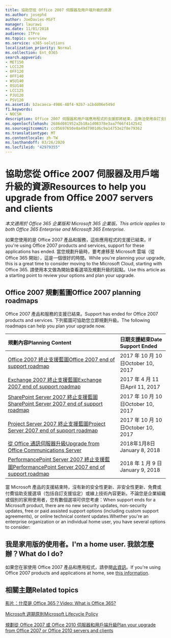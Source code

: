 ```yaml
---
title: 協助您從 Office 2007 伺服器及用戶端升級的資源
ms.author: josephd
author: JoeDavies-MSFT
manager: laurawi
ms.date: 11/01/2018
audience: ITPro
ms.topic: overview
ms.service: o365-solutions
localization_priority: Normal
ms.collection: Ent_O365
search.appverid:
- MET150
- LCC120
- OFF120
- OFF140
- WSU140
- OSU140
- LCC125
- PJU120
- PSV120
ms.assetid: b2acaeca-4986-40f4-92b7-a1bdd06e549d
f1.keywords:
- NOCSH
description: Office 2007 伺服器和用戶端應用程式的支援即將結束，且無法使用自訂支援協定。 請使用本文立即開始規劃升級。
ms.openlocfilehash: 2686d081952a2b18a1d08378e3aa7f66f4142542
ms.sourcegitcommit: cc05697650e0a49d7901d6c9a14753e2f8e79362
ms.translationtype: MT
ms.contentlocale: zh-TW
ms.lasthandoff: 03/26/2020
ms.locfileid: "42979355"
---
```

# <a name="resources-to-help-you-upgrade-from-office-2007-servers-and-clients"></a><span data-ttu-id="a471c-104">協助您從 Office 2007 伺服器及用戶端升級的資源</span><span class="sxs-lookup"><span data-stu-id="a471c-104">Resources to help you upgrade from Office 2007 servers and clients</span></span>

<span data-ttu-id="a471c-105">*本文適用於 Office 365 企業版和 Microsoft 365 企業版。*</span><span class="sxs-lookup"><span data-stu-id="a471c-105">*This article applies to both Office 365 Enterprise and Microsoft 365 Enterprise.*</span></span>

<span data-ttu-id="a471c-106">如果您使用的是 Office 2007 產品和服務，這些應用程式的支援已結束。</span><span class="sxs-lookup"><span data-stu-id="a471c-106">If you're using Office 2007 products and services, support for these applications has ended.</span></span> <span data-ttu-id="a471c-107">當您規劃升級時，要考慮移至 Microsoft 雲端（從 Office 365 開始），這是一個很好的時間。</span><span class="sxs-lookup"><span data-stu-id="a471c-107">While you're planning your upgrade, this is a great time to consider moving to the Microsoft Cloud, starting with Office 365.</span></span> <span data-ttu-id="a471c-108">請使用本文做為開始查看選項及規劃升級的起點。</span><span class="sxs-lookup"><span data-stu-id="a471c-108">Use this article as a starting point to review your options and plan your upgrade.</span></span>
      
## <a name="office-2007-planning-roadmaps"></a><span data-ttu-id="a471c-109">Office 2007 規劃藍圖</span><span class="sxs-lookup"><span data-stu-id="a471c-109">Office 2007 planning roadmaps</span></span>
  
<span data-ttu-id="a471c-110">Office 2007 產品和服務的支援已結束。</span><span class="sxs-lookup"><span data-stu-id="a471c-110">Support has ended for Office 2007 products and services.</span></span> <span data-ttu-id="a471c-111">下列藍圖可協助您立即規劃升級。</span><span class="sxs-lookup"><span data-stu-id="a471c-111">The following roadmaps can help you plan your upgrade now.</span></span>

|<span data-ttu-id="a471c-112">**規劃內容**</span><span class="sxs-lookup"><span data-stu-id="a471c-112">**Planning Content**</span></span>|<span data-ttu-id="a471c-113">**日期支援結束**</span><span class="sxs-lookup"><span data-stu-id="a471c-113">**Date Support Ended**</span></span>|
|:-----|:-----|
|[<span data-ttu-id="a471c-114">Office 2007 終止支援藍圖</span><span class="sxs-lookup"><span data-stu-id="a471c-114">Office 2007 end of support roadmap</span></span>](https://docs.microsoft.com/DeployOffice/office-2007-end-support-roadmap) <br/> |<span data-ttu-id="a471c-115">2017 年 10 月 10 日</span><span class="sxs-lookup"><span data-stu-id="a471c-115">October 10, 2017</span></span>  <br/> |
|[<span data-ttu-id="a471c-116">Exchange 2007 終止支援藍圖</span><span class="sxs-lookup"><span data-stu-id="a471c-116">Exchange 2007 end of support roadmap</span></span>](exchange-2007-end-of-support.md) <br/> |<span data-ttu-id="a471c-117">2017 年 4 月 11 日</span><span class="sxs-lookup"><span data-stu-id="a471c-117">April 11, 2017</span></span>  <br/> |
|[<span data-ttu-id="a471c-118">SharePoint Server 2007 終止支援藍圖</span><span class="sxs-lookup"><span data-stu-id="a471c-118">SharePoint Server 2007 end of support roadmap</span></span>](sharepoint-2007-end-of-support.md) <br/> |<span data-ttu-id="a471c-119">2017 年 10 月 10 日</span><span class="sxs-lookup"><span data-stu-id="a471c-119">October 10, 2017</span></span>  <br/> |
|[<span data-ttu-id="a471c-120">Project Server 2007 終止支援藍圖</span><span class="sxs-lookup"><span data-stu-id="a471c-120">Project Server 2007 end of support roadmap</span></span>](project-server-2007-end-of-support.md) <br/> |<span data-ttu-id="a471c-121">2017 年 10 月 10 日</span><span class="sxs-lookup"><span data-stu-id="a471c-121">October 10, 2017</span></span>  <br/> |
|[<span data-ttu-id="a471c-122">從 Office 通訊伺服器升級</span><span class="sxs-lookup"><span data-stu-id="a471c-122">Upgrade from Office Communications Server</span></span>](https://docs.microsoft.com/SkypeForBusiness/plan-your-deployment/upgrade) <br/> |<span data-ttu-id="a471c-123">2018年1月8日</span><span class="sxs-lookup"><span data-stu-id="a471c-123">January 8, 2018</span></span>  <br/> |
|[<span data-ttu-id="a471c-124">PerformancePoint Server 2007 終止支援藍圖</span><span class="sxs-lookup"><span data-stu-id="a471c-124">PerformancePoint Server 2007 end of support roadmap</span></span>](pps-2007-end-of-support.md) <br/> |<span data-ttu-id="a471c-125">2018 年 1 月 9 日</span><span class="sxs-lookup"><span data-stu-id="a471c-125">January 9, 2018</span></span>  <br/> |
   
<span data-ttu-id="a471c-126">當 Microsoft 產品的支援結束時，沒有新的安全性更新、非安全性更新、免費或付費協助支援選項（包括自訂支援協定）或線上技術內容更新。不論您是企業組織或個別的家用使用者，您有數個選項可供您考慮：</span><span class="sxs-lookup"><span data-stu-id="a471c-126">When support ends for a Microsoft product, there are no new security updates, non-security updates, free or paid assisted support options (including custom support agreements), or online technical content updates.Whether you're an enterprise organization or an individual home user, you have several options to consider:</span></span>

## <a name="im-a-home-user-what-do-i-do"></a><span data-ttu-id="a471c-127">我是家用版的使用者。</span><span class="sxs-lookup"><span data-stu-id="a471c-127">I'm a home user.</span></span> <span data-ttu-id="a471c-128">我該怎麼辦？</span><span class="sxs-lookup"><span data-stu-id="a471c-128">What do I do?</span></span>

<span data-ttu-id="a471c-129">如果您在家使用 Office 2007 產品和應用程式，請參閱[此資訊](plan-upgrade-previous-versions-office.md#im-a-home-user-what-do-i-do)。</span><span class="sxs-lookup"><span data-stu-id="a471c-129">If you're using Office 2007 products and applications at home, see [this information](plan-upgrade-previous-versions-office.md#im-a-home-user-what-do-i-do).</span></span>
     
## <a name="related-topics"></a><span data-ttu-id="a471c-130">相關主題</span><span class="sxs-lookup"><span data-stu-id="a471c-130">Related topics</span></span>

[<span data-ttu-id="a471c-131">影片：什麼是 Office 365？</span><span class="sxs-lookup"><span data-stu-id="a471c-131">Video: What is Office 365?</span></span>](https://support.office.com/article/847caf12-2589-452c-8aca-1c009797678b.aspx)
  
[<span data-ttu-id="a471c-132">Microsoft 週期原則</span><span class="sxs-lookup"><span data-stu-id="a471c-132">Microsoft Lifecycle Policy</span></span>](https://go.microsoft.com/fwlink/?linkid=865200)

[<span data-ttu-id="a471c-133">規劃從 Office 2007 或 Office 2010 伺服器和用戶端升級</span><span class="sxs-lookup"><span data-stu-id="a471c-133">Plan your upgrade from Office 2007 or Office 2010 servers and clients</span></span>](plan-upgrade-previous-versions-office.md)
  

